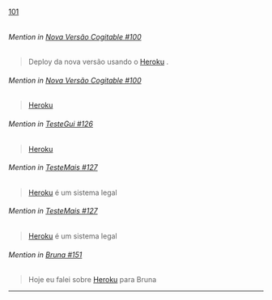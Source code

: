 [101](https://github.com/guilhermeprokisch/guilherme/issues/101) 
###### 




 ######  Mention in [Nova Versão Cogitable #100](Nova-Versão-Cogitable-#100)  
 > Deploy da nova versão usando o [Heroku](Heroku.md) .


 ######  Mention in [Nova Versão Cogitable #100](Nova-Versão-Cogitable-#100)  
 > [Heroku](Heroku.md)


 ######  Mention in [TesteGui #126](TesteGui-#126)  
 > [Heroku](Heroku.md)


 ######  Mention in [TesteMais #127](TesteMais-#127)  
 > [Heroku](Heroku.md) é um sistema legal


 ######  Mention in [TesteMais #127](TesteMais-#127)  
 > [Heroku](Heroku.md) é um sistema legal


 ######  Mention in [Bruna #151](Bruna-#151)  
 > Hoje eu falei sobre [Heroku](Heroku.md) para Bruna

-------------------------------------------------------------------------------

